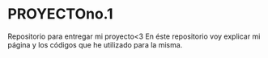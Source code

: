# PROYECTOno.1
Repositorio para entregar mi proyecto&lt;3
En éste repositorio voy explicar mi página y los códigos que he utilizado para la misma. 